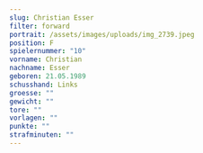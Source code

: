 ```yaml
---
slug: Christian Esser
filter: forward
portrait: /assets/images/uploads/img_2739.jpeg
position: F
spielernummer: "10"
vorname: Christian
nachname: Esser
geboren: 21.05.1989
schusshand: Links
groesse: ""
gewicht: ""
tore: ""
vorlagen: ""
punkte: ""
strafminuten: ""
---
```


